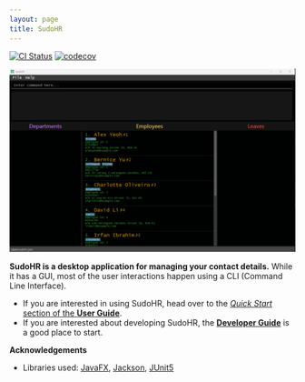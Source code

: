 ```yaml
---
layout: page
title: SudoHR
---
```


[![CI Status](https://github.com/AY2223S2-CS2103T-T17-2/tp/workflows/Java%20CI/badge.svg)](https://github.com/AY2223S2-CS2103T-T17-2/tp/actions)
[![codecov](https://codecov.io/gh/AY2223S2-CS2103-T17-2/tp/branch/master/graph/badge.svg)](https://codecov.io/gh/AY2223S2-CS2103-T17-2/tp)

![Ui](images/Ui.png)

**SudoHR is a desktop application for managing your contact details.** While it has a GUI, most of the user interactions happen using a CLI (Command Line Interface).

* If you are interested in using SudoHR, head over to the [_Quick Start_ section of the **User Guide**](UserGuide.html#2-quick-start).
* If you are interested about developing SudoHR, the [**Developer Guide**](DeveloperGuide.html) is a good place to start.


**Acknowledgements**

* Libraries used: [JavaFX](https://openjfx.io/), [Jackson](https://github.com/FasterXML/jackson), [JUnit5](https://github.com/junit-team/junit5)
